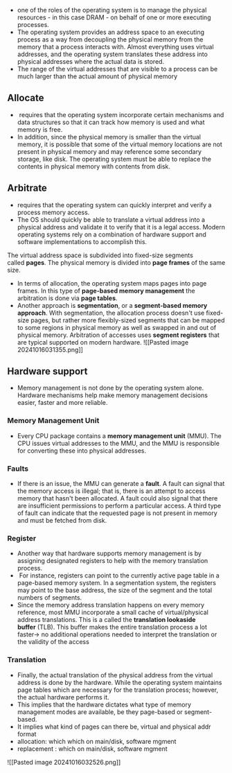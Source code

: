 - one of the roles of the operating system is to manage the physical resources - in this case DRAM - on behalf of one or more executing processes.
- The operating system provides an address space to an executing process as a way from decoupling the physical memory from the memory that a process interacts with. Almost everything uses virtual addresses, and the operating system translates these address into physical addresses where the actual data is stored.
- The range of the virtual addresses that are visible to a process can be much larger than the actual amount of physical memory
## Allocate 

-  requires that the operating system incorporate certain mechanisms and data structures so that it can track how memory is used and what memory is free.
- In addition, since the physical memory is smaller than the virtual memory, it is possible that some of the virtual memory locations are not present in physical memory and may reference some secondary storage, like disk. The operating system must be able to replace the contents in physical memory with contents from disk.
## Arbitrate 
- requires that the operating system can quickly interpret and verify a process memory access.
- The OS should quickly be able to translate a virtual address into a physical address and validate it to verify that it is a legal access. Modern operating systems rely on a combination of hardware support and software implementations to accomplish this.


The virtual address space is subdivided into fixed-size segments called **pages**. The physical memory is divided into **page frames** of the same size.
- In terms of allocation, the operating system maps pages into page frames. In this type of **page-based memory management** the arbitration is done via **page tables**.
- Another approach is **segmentation**, or a **segment-based memory approach**. With segmentation, the allocation process doesn't use fixed-size pages, but rather more flexibly-sized segments that can be mapped to some regions in physical memory as well as swapped in and out of physical memory. Arbitration of accesses uses **segment registers** that are typical supported on modern hardware.
![[Pasted image 20241016031355.png]]


## Hardware support
- Memory management is not done by the operating system alone. Hardware mechanisms help make memory management decisions easier, faster and more reliable.

### Memory Management Unit 
- Every CPU package contains a **memory management unit** (MMU). The CPU issues virtual addresses to the MMU, and the MMU is responsible for converting these into physical addresses.
### Faults 
- If there is an issue, the MMU can generate a **fault**. A fault can signal that the memory access is illegal; that is, there is an attempt to access memory that hasn't been allocated. A fault could also signal that there are insufficient permissions to perform a particular access. A third type of fault can indicate that the requested page is not present in memory and must be fetched from disk.

### Register 

- Another way that hardware supports memory management is by assigning designated registers to help with the memory translation process.
-  For instance, registers can point to the currently active page table in a page-based memory system. In a segmentation system, the registers may point to the base address, the size of the segment and the total numbers of segments.
- Since the memory address translation happens on every memory reference, most MMU incorporate a small cache of virtual/physical address translations. This is a called the **translation lookaside buffer** (TLB). This buffer makes the entire translation process a lot faster-> no additional operations needed to interpret the translation or the validity of the access 


### Translation 

- Finally, the actual translation of the physical address from the virtual address is done by the hardware. While the operating system maintains page tables which are necessary for the translation process; however, the actual hardware performs it.
- This implies that the hardware dictates what type of memory management modes are available, be they page-based or segment-based.
- It implies what kind of pages can there be, virtual and physical addr format
- allocation: which which on main/disk, software mgment
- replacement : which on main/disk, software mgment 

![[Pasted image 20241016032526.png]]

